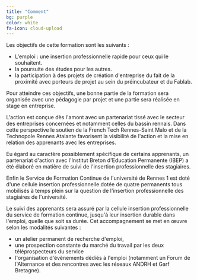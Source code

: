 ```yaml
---
title: "Comment"
bg: purple
color: white
fa-icon: cloud-upload
---
```


Les objectifs de cette formation sont les suivants :

- L'emploi : une insertion professionnelle rapide pour ceux qui le souhaitent.
- la poursuite des études pour les autres.
- la participation à des projets de création d'entreprise du fait de la proximité avec porteurs de projet au sein du préincubateur et du Fablab.



Pour atteindre ces objectifs, une bonne partie de la formation sera organisée avec une pédagogie par projet et une partie sera réalisée en stage en entreprise.

L'action est conçue dès l'amont avec un partenariat tissé avec le secteur des entreprises concernées et notamment celles du bassin rennais. Dans cette perspective le soutien de la French Tech Rennes-Saint Malo et de la Technopole Rennes Atalante favorisent la visibilité de l'action et la mise en relation des apprenants avec les entreprises.

Eu égard au caractère possiblement spécifique de certains apprenants, un partenariat d'action avec l'Institut Breton d'Education Permanente (IBEP) a été élaboré en matière de suivi de l'insertion professionnelle des stagiaires.

Enfin le Service de Formation Continue de l'université de Rennes 1 est doté d'une cellule insertion professionnelle dotée de quatre permanents tous mobilisés à temps plein sur la question de l'insertion professionnelle des stagiaires de l'université.

Le suivi des apprenants sera assuré par la cellule insertion professionnelle du service de formation continue, jusqu'à leur insertion durable dans l'emploi, quelle que soit sa durée. Cet accompagnement se met en œuvre selon les modalités suivantes :

- un atelier permanent de recherche d'emploi,
- une prospection constante du marché du travail par les deux téléprospecteurs du service
- l'organisation d'évènements dédiés à l'emploi (notamment un Forum de l'Alternance et des rencontres avec les réseaux ANDRH et Garf Bretagne).
